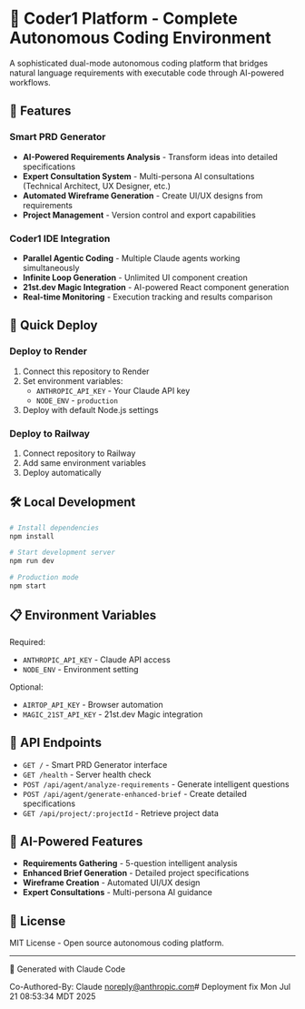 # 🚀 Coder1 Platform - Complete Autonomous Coding Environment

A sophisticated dual-mode autonomous coding platform that bridges natural language requirements with executable code through AI-powered workflows.

## 🌟 Features

### Smart PRD Generator
- **AI-Powered Requirements Analysis** - Transform ideas into detailed specifications
- **Expert Consultation System** - Multi-persona AI consultations (Technical Architect, UX Designer, etc.)
- **Automated Wireframe Generation** - Create UI/UX designs from requirements
- **Project Management** - Version control and export capabilities

### Coder1 IDE Integration
- **Parallel Agentic Coding** - Multiple Claude agents working simultaneously
- **Infinite Loop Generation** - Unlimited UI component creation
- **21st.dev Magic Integration** - AI-powered React component generation
- **Real-time Monitoring** - Execution tracking and results comparison

## 🚀 Quick Deploy

### Deploy to Render
1. Connect this repository to Render
2. Set environment variables:
   - `ANTHROPIC_API_KEY` - Your Claude API key
   - `NODE_ENV` - `production`
3. Deploy with default Node.js settings

### Deploy to Railway
1. Connect repository to Railway
2. Add same environment variables
3. Deploy automatically

## 🛠️ Local Development

```bash
# Install dependencies
npm install

# Start development server
npm run dev

# Production mode
npm start
```

## 📋 Environment Variables

Required:
- `ANTHROPIC_API_KEY` - Claude API access
- `NODE_ENV` - Environment setting

Optional:
- `AIRTOP_API_KEY` - Browser automation
- `MAGIC_21ST_API_KEY` - 21st.dev Magic integration

## 🎯 API Endpoints

- `GET /` - Smart PRD Generator interface
- `GET /health` - Server health check
- `POST /api/agent/analyze-requirements` - Generate intelligent questions
- `POST /api/agent/generate-enhanced-brief` - Create detailed specifications
- `GET /api/project/:projectId` - Retrieve project data

## 🤖 AI-Powered Features

- **Requirements Gathering** - 5-question intelligent analysis
- **Enhanced Brief Generation** - Detailed project specifications
- **Wireframe Creation** - Automated UI/UX design
- **Expert Consultations** - Multi-persona AI guidance

## 📄 License

MIT License - Open source autonomous coding platform.

---

🤖 Generated with Claude Code

Co-Authored-By: Claude <noreply@anthropic.com># Deployment fix Mon Jul 21 08:53:34 MDT 2025
